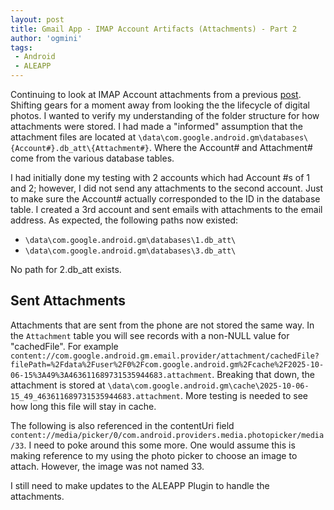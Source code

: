 ```yaml
---
layout: post
title: Gmail App - IMAP Account Artifacts (Attachments) - Part 2
author: 'ogmini'
tags:
 - Android
 - ALEAPP
---
```


Continuing to look at IMAP Account attachments from a previous [post](https://ogmini.github.io/2025/09/24/Gmail-App-IMAP-Account-Attachments.html). Shifting gears for a moment away from looking the the lifecycle of digital photos. I wanted to verify my understanding of the folder structure for how attachments were stored. I had made a "informed" assumption that the attachment files are located at `\data\com.google.android.gm\databases\{Account#}.db_att\{Attachment#}`. Where the Account# and Attachment# come from the various database tables. 

I had initially done my testing with 2 accounts which had Account #s of 1 and 2; however, I did not send any attachments to the second account. Just to make sure the Account# actually corresponded to the ID in the database table. I created a 3rd account and sent emails with attachments to the email address. As expected, the following paths now existed:

- `\data\com.google.android.gm\databases\1.db_att\`
- `\data\com.google.android.gm\databases\3.db_att\`

No path for 2.db_att exists. 

## Sent Attachments

Attachments that are sent from the phone are not stored the same way. In the `Attachment` table you will see records with a non-NULL value for "cachedFile". For example `content://com.google.android.gm.email.provider/attachment/cachedFile?filePath=%2Fdata%2Fuser%2F0%2Fcom.google.android.gm%2Fcache%2F2025-10-06-15%3A49%3A463611689731535944683.attachment`. Breaking that down, the attachment is stored at `\data\com.google.android.gm\cache\2025-10-06-15_49_463611689731535944683.attachment`. More testing is needed to see how long this file will stay in cache. 

The following is also referenced in the contentUri field `content://media/picker/0/com.android.providers.media.photopicker/media/33`. I need to poke around this some more. One would assume this is making reference to my using the photo picker to choose an image to attach. However, the image was not named 33.

I still need to make updates to the ALEAPP Plugin to handle the attachments.
